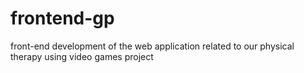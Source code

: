 # frontend-gp

front-end development of the web application related to our physical therapy using video games project
